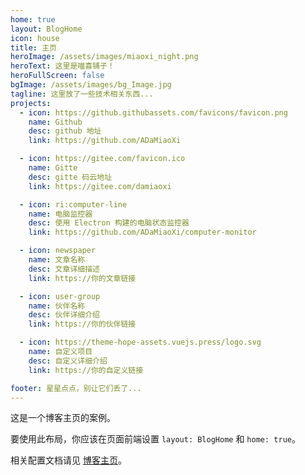 ```yaml
---
home: true
layout: BlogHome
icon: house
title: 主页
heroImage: /assets/images/miaoxi_night.png
heroText: 这里是喵喜铺子！
heroFullScreen: false
bgImage: /assets/images/bg_Image.jpg
tagline: 这里放了一些技术相关东西...
projects:
  - icon: https://github.githubassets.com/favicons/favicon.png
    name: Github
    desc: github 地址
    link: https://github.com/ADaMiaoXi

  - icon: https://gitee.com/favicon.ico
    name: Gitte
    desc: gitte 码云地址
    link: https://gitee.com/damiaoxi

  - icon: ri:computer-line
    name: 电脑监控器
    desc: 使用 Electron 构建的电脑状态监控器
    link: https://github.com/ADaMiaoXi/computer-monitor

  - icon: newspaper
    name: 文章名称
    desc: 文章详细描述
    link: https://你的文章链接

  - icon: user-group
    name: 伙伴名称
    desc: 伙伴详细介绍
    link: https://你的伙伴链接

  - icon: https://theme-hope-assets.vuejs.press/logo.svg
    name: 自定义项目
    desc: 自定义详细介绍
    link: https://你的自定义链接

footer: 星星点点，别让它们丢了...
---
```


这是一个博客主页的案例。

要使用此布局，你应该在页面前端设置 `layout: BlogHome` 和 `home: true`。

相关配置文档请见 [博客主页](https://theme-hope.vuejs.press/zh/guide/blog/home.html)。

